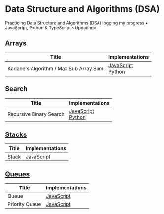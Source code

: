# Data Structure and Algorithms (DSA)

Practicing Data Structure and Algorithms (DSA) logging my progress • JavaScript, Python &amp; TypeScript &lt;Updating>

## Arrays

| Title                                  | Implementations                                                                                                                                                                              |
| -------------------------------------- | -------------------------------------------------------------------------------------------------------------------------------------------------------------------------------------------- |
| Kadane's Algorithm / Max Sub Array Sum | [JavaScript](https://github.com/Vinhanova/dsa/blob/main/Algorithms/Arrays/JavaScript/kadane.js)<br />[Python](https://github.com/Vinhanova/dsa/blob/main/Algorithms/Arrays/Python/kadane.py) |

## Search

| Title                   | Implementations                                                                                                                                                                                                            |
| ----------------------- | -------------------------------------------------------------------------------------------------------------------------------------------------------------------------------------------------------------------------- |
| Recursive Binary Search | [JavaScript](https://github.com/Vinhanova/dsa/blob/main/Algorithms/Search/JavaScript/recursiveBinarySearch.js)<br />[Python](https://github.com/Vinhanova/dsa/blob/main/Algorithms/Search/Python/recursiveBinarySearch.py) |

## [Stacks](https://github.com/Vinhanova/dsa/tree/main/Algorithms/Stacks#stacks)

| Title | Implementations                                                                                |
| ----- | ---------------------------------------------------------------------------------------------- |
| Stack | [JavaScript](https://github.com/Vinhanova/dsa/blob/main/Algorithms/Stacks/JavaScript/stack.js) |

## [Queues](https://github.com/Vinhanova/dsa/tree/main/Algorithms/Queues#queues)

| Title | Implementations                                                                                |
| ----- | ---------------------------------------------------------------------------------------------- |
| Queue | [JavaScript](https://github.com/Vinhanova/dsa/blob/main/Algorithms/Queues/JavaScript/queue.js) |
| Priority Queue | [JavaScript](https://github.com/Vinhanova/dsa/blob/main/Algorithms/Queues/JavaScript/priorityQueue.js) |
